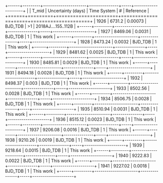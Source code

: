 +------+---------+----------------------+---------------+-----+---------------------+
|      |   T_mid |   Uncertainty (days) | Time System   | #   | Reference           |
+======+=========+======================+===============+=====+=====================+
| 1926 | 6731.2  |              0.00073 | BJD_TDB       | >1  | 2018AJ....155..112B |
+------+---------+----------------------+---------------+-----+---------------------+
| 1927 | 8469.06 |              0.0031  | BJD_TDB       | 1   | This work           |
+------+---------+----------------------+---------------+-----+---------------------+
| 1928 | 8473.24 |              0.0032  | BJD_TDB       | 1   | This work           |
+------+---------+----------------------+---------------+-----+---------------------+
| 1929 | 8481.62 |              0.0025  | BJD_TDB       | 1   | This work           |
+------+---------+----------------------+---------------+-----+---------------------+
| 1930 | 8485.81 |              0.0029  | BJD_TDB       | 1   | This work           |
+------+---------+----------------------+---------------+-----+---------------------+
| 1931 | 8494.18 |              0.0028  | BJD_TDB       | 1   | This work           |
+------+---------+----------------------+---------------+-----+---------------------+
| 1932 | 8498.37 |              0.003   | BJD_TDB       | 1   | This work           |
+------+---------+----------------------+---------------+-----+---------------------+
| 1933 | 8502.56 |              0.0028  | BJD_TDB       | 1   | This work           |
+------+---------+----------------------+---------------+-----+---------------------+
| 1934 | 8506.75 |              0.0028  | BJD_TDB       | 1   | This work           |
+------+---------+----------------------+---------------+-----+---------------------+
| 1935 | 8510.94 |              0.0031  | BJD_TDB       | 1   | This work           |
+------+---------+----------------------+---------------+-----+---------------------+
| 1936 | 8515.12 |              0.0023  | BJD_TDB       | 1   | This work           |
+------+---------+----------------------+---------------+-----+---------------------+
| 1937 | 9206.08 |              0.0016  | BJD_TDB       | 1   | This work           |
+------+---------+----------------------+---------------+-----+---------------------+
| 1938 | 9210.26 |              0.0019  | BJD_TDB       | 1   | This work           |
+------+---------+----------------------+---------------+-----+---------------------+
| 1939 | 9218.64 |              0.0015  | BJD_TDB       | 1   | This work           |
+------+---------+----------------------+---------------+-----+---------------------+
| 1940 | 9222.83 |              0.0022  | BJD_TDB       | 1   | This work           |
+------+---------+----------------------+---------------+-----+---------------------+
| 1941 | 9227.02 |              0.0018  | BJD_TDB       | 1   | This work           |
+------+---------+----------------------+---------------+-----+---------------------+